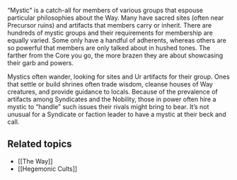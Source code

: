 “Mystic” is a catch-all for members of various groups that espouse particular philosophies about the Way. Many have sacred sites (often near Precursor ruins) and artifacts that members carry or inherit. There are hundreds of mystic groups and their requirements for membership are equally varied. Some only have a handful of adherents, whereas others are so powerful that members are only talked about in hushed tones. The farther from the Core you go, the more brazen they are about showcasing their garb and powers.

Mystics often wander, looking for sites and Ur artifacts for their group. Ones that settle or build shrines often trade wisdom, cleanse houses of Way creatures, and provide guidance to locals. Because of the prevalence of artifacts among Syndicates and the Nobility, those in power often hire a mystic to “handle” such issues their rivals might bring to bear. It’s not unusual for a Syndicate or faction leader to have a mystic at their beck and call.

## Related topics
- [[The Way]]
- [[Hegemonic Cults]]